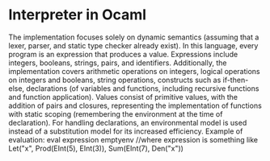 # Interpreter in Ocaml

The implementation focuses solely on dynamic semantics (assuming that a lexer, parser, and static type checker already exist).
In this language, every program is an expression that produces a value. Expressions include integers, booleans, strings, pairs, and identifiers.
Additionally, the implementation covers arithmetic operations on integers, logical operations on integers and booleans, string operations, constructs such as if-then-else, declarations (of variables and functions, including recursive functions and function application).
Values consist of primitive values, with the addition of pairs and closures, representing the implementation of functions with static scoping (remembering the environment at the time of declaration).
For handling declarations, an environmental model is used instead of a substitution model for its increased efficiency.
Example of evaluation:
eval expression emptyenv
//where expression is something like Let("x", Prod(EInt(5), EInt(3)), Sum(EInt(7), Den("x"))
